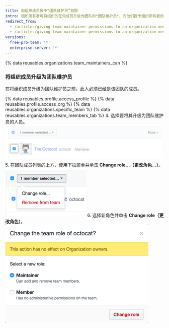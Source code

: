 ```yaml
---
title: 向组织成员授予“团队维护员”权限
intro: 组织所有者可将组织的任何成员升级为团队的*团队维护员*，向他们授予组织所有者的部分权限。
redirect_from:
  - /articles/giving-team-maintainer-permissions-to-an-organization-member-early-access-program/
  - /articles/giving-team-maintainer-permissions-to-an-organization-member
versions:
  free-pro-team: '*'
  enterprise-server: '*'
---
```


{% data reusables.organizations.team_maintainers_can %}

### 将组织成员升级为团队维护员

在将组织成员升级为团队维护员之前，此人必须已经是该团队的成员。

{% data reusables.profile.access_profile %}
{% data reusables.profile.access_org %}
{% data reusables.organizations.specific_team %}
{% data reusables.organizations.team_members_tab %}
4. 选择要将其升级为团队维护员的人员。 ![组织成员旁的复选框](/assets/images/help/teams/team-member-check-box.png)
5. 在团队成员列表的上方，使用下拉菜单并单击 **Change role...（更改角色...）**。 ![包含更改角色选项的下拉菜单](/assets/images/help/teams/bulk-edit-drop-down.png)
6. 选择新角色并单击 **Change role（更改角色）**。 ![维护员或成员角色的单选按钮](/assets/images/help/teams/team-role-modal.png)
